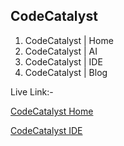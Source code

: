 ## CodeCatalyst

1. CodeCatalyst | Home
2. CodeCatalyst | AI
3. CodeCatalyst | IDE
4. CodeCatalyst | Blog

Live Link:-

[CodeCatalyst Home](https://dev7083.github.io/Code-Catalyst/)

[CodeCatalyst IDE](https://code-catalyst-ide.vercel.app/)

